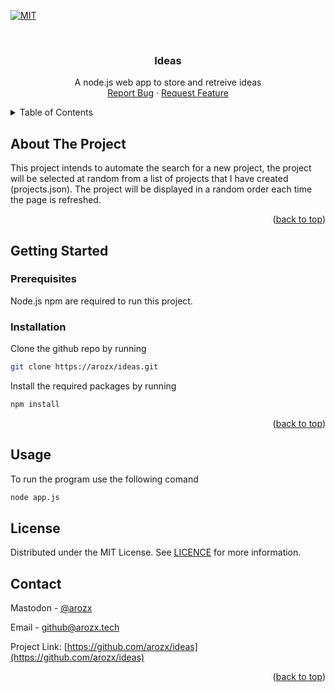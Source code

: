 <div>
<a name="readme-top"></a>

[![MIT][license-shield]][license-url]

<br />
<h3 align="center">Ideas</h3>
  <p align="center">
    A node.js web app to store and retreive ideas
    <br />
    <a href="https://github.com/arozx/ideas/issues">Report Bug</a>
    ·
    <a href="https://github.com/arozx/ideas/issues">Request Feature</a>
  </p>
</div>


<details>
  <summary>Table of Contents</summary>
  <ol>
    <li>
      <a href="#about-the-project">About The Project</a>
    </li>
    <li>
      <a href="#getting-started">Getting Started</a>
      <ul>
        <li><a href="#prerequisites">Prerequisites</a></li>
        <li><a href="#installation">Installation</a></li>
      </ul>
    </li>
    <li><a href="#usage">Usage</a></li>
    <li><a href="#license">License</a></li>
    <li><a href="#contact">Contact</a></li>
  </ol>
</details>

<!-- ABOUT THE PROJECT -->
## About The Project

This project intends to automate the search for a new project, the project will be selected at random from a list of projects that I have created (projects.json). The project will be displayed in a random order each time the page is refreshed.

<p align="right">(<a href="#readme-top">back to top</a>)</p>


<!-- GETTING STARTED -->
## Getting Started



### Prerequisites


Node.js npm are required to run this project.


### Installation

Clone the github repo by running

```sh
git clone https://arozx/ideas.git
```

Install the required packages by running

```sh
npm install
```

<p align="right">(<a href="#readme-top">back to top</a>)</p>

<!-- USAGE -->
## Usage

To run the program use the following comand

```sh
node app.js
```

<!-- LICENSE -->
## License

Distributed under the MIT License. See [LICENCE][license-url] for more information.


<!-- CONTACT -->
## Contact

Mastodon - [@arozx](https://infosec.exchange/@arozx)

Email - github@arozx.tech

Project Link: [https://github.com/arozx/ideas](https://github.com/arozx/ideas)

<p align="right">(<a href="#readme-top">back to top</a>)</p>


<!-- MARKDOWN LINKS & IMAGES -->
[license-shield]: https://img.shields.io/badge/Licence-MIT-green
[license-url]: https://github.com/arozx/quizlet_bot/blob/master/LICENSE
